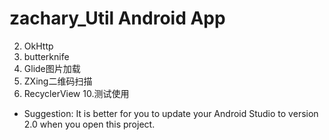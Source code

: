# zachary_Util Android App

 2. OkHttp
 3. butterknife
 4. Glide图片加载
 5. ZXing二维码扫描
 9. RecyclerView
 10.测试使用


 - Suggestion: It is better for you to update your Android Studio to
   version 2.0 when you open this project.

